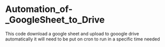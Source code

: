 # Automation_of-_GoogleSheet_to_Drive
This code download a google sheet and upload to gooogle drive automatically 
it will need to be put on cron to run in a specific time needed 
